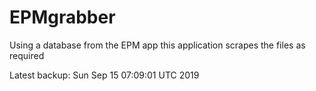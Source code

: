 # EPMgrabber
Using a database from the EPM app this application scrapes the files as required


Latest backup: Sun Sep 15 07:09:01 UTC 2019
